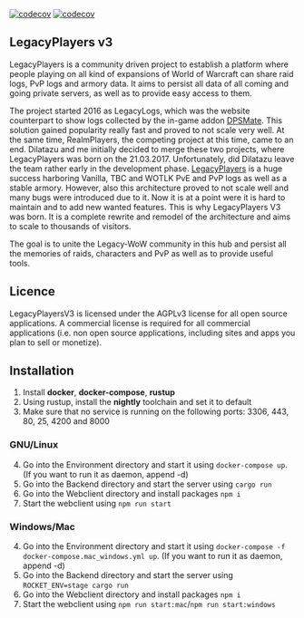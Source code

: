 [![codecov](https://codecov.io/gh/Geigerkind/LegacyPlayersV3/branch/master/graph/badge.svg)](https://codecov.io/gh/Geigerkind/LegacyPlayersV3)
[![codecov](https://codecov.io/gh/Geigerkind/LegacyPlayersV3/branch/dev/graph/badge.svg)](https://codecov.io/gh/Geigerkind/LegacyPlayersV3)

## LegacyPlayers v3
LegacyPlayers is a community driven project to establish a platform where people
playing on all kind of expansions of World of Warcraft can share raid logs, PvP logs
and armory data. It aims to persist all data of all coming and going private servers,
as well as to provide easy access to them.

The project started 2016 as LegacyLogs, which was the website counterpart to show logs 
collected by the in-game addon [DPSMate](https://github.com/Geigerkind/DPSMate).
This solution gained popularity really fast
and proved to not scale very well. At the same time, RealmPlayers, the competing
project at this time, came to an end. Dilatazu and me initially decided to merge these two
projects, where LegacyPlayers was born on the 21.03.2017. Unfortunately, did Dilatazu
leave the team rather early in the development phase. [LegacyPlayers](https://github.com/Geigerkind/Legacyplayers)
is a huge success harboring Vanilla, TBC and WOTLK PvE and PvP logs as well as a stable armory.
However, also this architecture proved to not scale well and many bugs were introduced due
to it. Now it is at a point were it is hard to maintain and to add new wanted features.
This is why LegacyPlayers V3 was born. It is a complete rewrite and remodel of the
architecture and aims to scale to thousands of visitors. 

The goal is to unite the Legacy-WoW community in this hub and persist all the memories
of raids, characters and PvP as well as to provide useful tools.

## Licence
LegacyPlayersV3 is licensed under the AGPLv3 license for all open source applications. A commercial license is required for all commercial applications (i.e. non open source applications, including sites and apps you plan to sell or monetize).

## Installation
1. Install **docker**, **docker-compose**, **rustup**
2. Using rustup, install the **nightly** toolchain and set it to default
3. Make sure that no service is running on the following ports: 3306, 443, 80, 25, 4200 and 8000

### GNU/Linux
4. Go into the Environment directory and start it using `docker-compose up`. (If you want to run it as daemon, append -d)
5. Go into the Backend directory and start the server using `cargo run`
6. Go into the Webclient directory and install packages `npm i`
7. Start the webclient using `npm run start`

### Windows/Mac
4. Go into the Environment directory and start it using `docker-compose -f docker-compose.mac_windows.yml up`. (If you want to run it as daemon, append -d)
5. Go into the Backend directory and start the server using `ROCKET_ENV=stage cargo run`
6. Go into the Webclient directory and install packages `npm i`
7. Start the webclient using `npm run start:mac`/`npm run start:windows`
